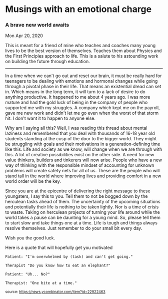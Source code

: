 # Musings with an emotional charge

### A brave new world awaits
Mon Apr 20, 2020

This is meant for a friend of mine who teaches and coaches many young lives to be the best version of themselves. Teaches them about Physics and the First Principles approach to life. This is a salute to his astounding work on building the future through education.

-----
In a time when we can't go out and reset our brain, it must be really hard for teenagers to be dealing with emotions and hormonal changes while going through a pivotal phase in their life. That means an existential dread can set in. Which means in the long term, it will turn to a lack of desire to do anything productive. It happened to me about 4 years ago. I was more mature and had the gold luck of being in the company of people who supported me with my struggles. A company which kept me on the payroll, gave me new work and didn't let me go even when the worst of that storm hit. I don't want it to happen to anyone else.

Why am I saying all this? Well, I was reading this thread about mental laziness and remembered that you deal with thousands of 16-18 year old students standing at the cusp of the door to the bigger world. They might be struggling with goals and their motivations in a generation-defining time like this. Life and society as we know, will change when we are through with this. A lot of creative possibilities exist on the other side. A need for new value thinkers, builders and tinkerers will now arise. People who have a new way of thinking with the responsible mindset of accounting for unknown problems will create safety nets for all of us. These are the people who will stand tall in the world where improving lives and providing comfort in a new world order will be the key.

Since you are at the epicentre of delivering the right message to these youngsters, I say this to you. Tell them to not be bogged down by the herculean tasks ahead of them. The uncertainty of the upcoming situations and potentially their life is nothing to be taken lightly. Nor is a time of crisis to waste. Taking on herculean projects of turning your life around while the world takes a pause can be daunting for a young mind. So, please tell them to start slow and take things one at a time. Life is tough and things always resolve themselves. Just remember to do your small bit every day.

Wish you the good luck.

Here is a quote that will hopefully get you motivated
```
Patient: "I'm overwhelmed by (task) and can't get going."

Therapist "Do you know how to eat an elephant?"

Patient: "Uh... No?"

Therapist: "One bite at a time." 
```
<sub>source: https://news.ycombinator.com/item?id=22922463</sub>
